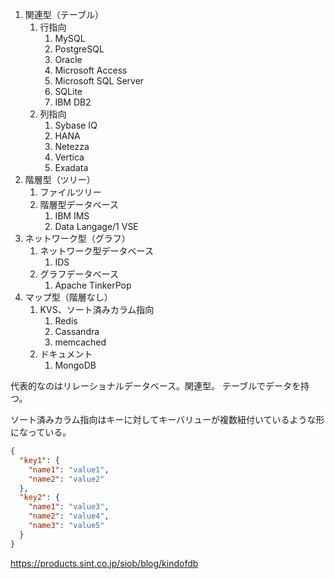 1. 関連型（テーブル）
   1. 行指向
      1. MySQL
      2. PostgreSQL
      3. Oracle
      4. Microsoft Access
      5. Microsoft SQL Server
      6. SQLite
      7. IBM DB2
   2. 列指向
      1. Sybase IQ
      2. HANA
      3. Netezza
      4. Vertica
      5. Exadata
2. 階層型（ツリー）
   1. ファイルツリー
   2. 階層型データベース
      1. IBM IMS
      2. Data Langage/1 VSE
3. ネットワーク型（グラフ）
   1. ネットワーク型データベース
      1. IDS
   2. グラフデータベース
      1. Apache TinkerPop
4. マップ型（階層なし）
   1. KVS、ソート済みカラム指向
      1. Redis
      2. Cassandra
      3. memcached
   2. ドキュメント
      1. MongoDB

代表的なのはリレーショナルデータベース。関連型。
テーブルでデータを持つ。

ソート済みカラム指向はキーに対してキーバリューが複数紐付いているような形になっている。

```json
{
  "key1": {
    "name1": "value1",
    "name2": "value2"
  },
  "key2": {
    "name1": "value3",
    "name2": "value4",
    "name3": "value5"
  }
}
```

https://products.sint.co.jp/siob/blog/kindofdb
